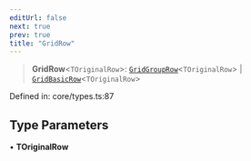 ```yaml
---
editUrl: false
next: true
prev: true
title: "GridRow"
---
```


> **GridRow**\<`TOriginalRow`\>: [`GridGroupRow`](/api/type-aliases/gridgrouprow/)\<`TOriginalRow`\> \| [`GridBasicRow`](/api/type-aliases/gridbasicrow/)\<`TOriginalRow`\>

Defined in: core/types.ts:87

## Type Parameters

• **TOriginalRow**

